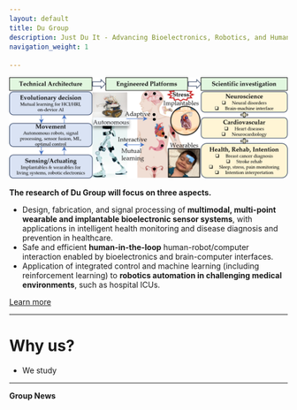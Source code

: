 ```yaml
---
layout: default
title: Du Group 
description: Just Du It - Advancing Bioelectronics, Robotics, and Human-in-the-Loop Interaction 
navigation_weight: 1

---
```

<!-- 
![lab log](lab_cover.png)

--------- -->
![lab focus](group_focus.png)

**The research of Du Group will focus on three aspects.**
* Design, fabrication, and signal processing of **multimodal, multi-point wearable and implantable bioelectronic sensor systems**, with applications in intelligent health monitoring and disease diagnosis and prevention in healthcare.
* Safe and efficient **human-in-the-loop** human-robot/computer interaction enabled by bioelectronics and brain-computer interfaces.
* Application of integrated control and machine learning (including reinforcement learning) to **robotics automation in challenging medical environments**, such as hospital ICUs.

[Learn more](./research)

---------
# Why us?
* We study 
---------

**Group News**


